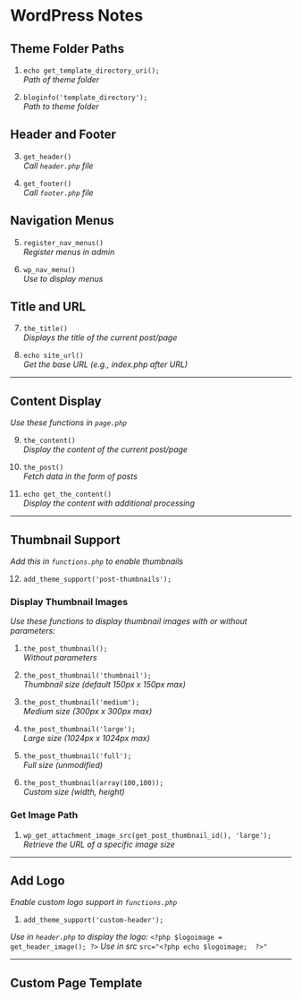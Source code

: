 # WordPress Notes

## Theme Folder Paths
1. `echo get_template_directory_uri();`  
   *Path of theme folder*

2. `bloginfo('template_directory');`  
   *Path to theme folder*

## Header and Footer
3. `get_header()`  
   *Call `header.php` file*

4. `get_footer()`  
   *Call `footer.php` file*

## Navigation Menus
5. `register_nav_menus()`  
   *Register menus in admin*

6. `wp_nav_menu()`  
   *Use to display menus*

## Title and URL
7. `the_title()`  
   *Displays the title of the current post/page*

8. `echo site_url()`  
   *Get the base URL (e.g., index.php after URL)*

---

## Content Display
*Use these functions in `page.php`*

9. `the_content()`  
   *Display the content of the current post/page*

10. `the_post()`  
    *Fetch data in the form of posts*

11. `echo get_the_content()`  
    *Display the content with additional processing*

---

## Thumbnail Support
*Add this in `functions.php` to enable thumbnails*

12. `add_theme_support('post-thumbnails');`

### Display Thumbnail Images
*Use these functions to display thumbnail images with or without parameters:*

1. `the_post_thumbnail();`  
   *Without parameters*

2. `the_post_thumbnail('thumbnail');`  
   *Thumbnail size (default 150px x 150px max)*

3. `the_post_thumbnail('medium');`  
   *Medium size (300px x 300px max)*

4. `the_post_thumbnail('large');`  
   *Large size (1024px x 1024px max)*

5. `the_post_thumbnail('full');`  
   *Full size (unmodified)*

6. `the_post_thumbnail(array(100,100));`  
   *Custom size (width, height)*

### Get Image Path
1. `wp_get_attachment_image_src(get_post_thumbnail_id(), 'large');`  
   *Retrieve the URL of a specific image size*

---

## Add Logo
*Enable custom logo support in `functions.php`*

1. `add_theme_support('custom-header');`

*Use in `header.php` to display the logo:*
`<?php $logoimage = get_header_image(); ?>`
*Use in src*
`src="<?php echo $logoimage;  ?>"`

---

## Custom Page Template
